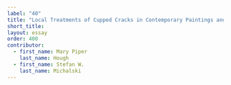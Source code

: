 ```yaml
---
label: "40"
title: "Local Treatments of Cupped Cracks in Contemporary Paintings and Their Appearance after Twenty-One Years"
short_title:
layout: essay
order: 400
contributor:
  - first_name: Mary Piper
    last_name: Hough
  - first_name: Stefan W.
    last_name: Michalski
---
```

